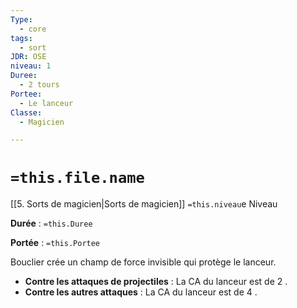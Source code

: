 ```yaml
---
Type:
  - core
tags:
  - sort
JDR: OSE
niveau: 1
Duree:
  - 2 tours
Portee:
  - Le lanceur
Classe:
  - Magicien

---
```

# `=this.file.name`  

[[5. Sorts de magicien|Sorts de magicien]] `=this.niveau`e Niveau

**Durée** : `=this.Duree` 

**Portée** : `=this.Portee`

Bouclier crée un champ de force invisible qui protège le lanceur.

- **Contre les attaques de projectiles** : La CA du lanceur est de 2 .
- **Contre les autres attaques** : La CA du lanceur est de 4 .